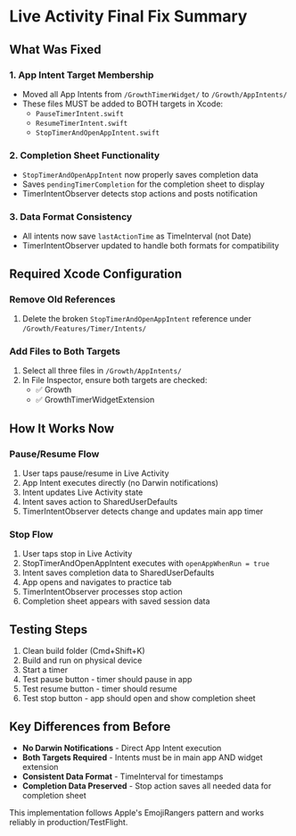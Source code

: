 # Live Activity Final Fix Summary

## What Was Fixed

### 1. App Intent Target Membership
- Moved all App Intents from `/GrowthTimerWidget/` to `/Growth/AppIntents/`
- These files MUST be added to BOTH targets in Xcode:
  - `PauseTimerIntent.swift`
  - `ResumeTimerIntent.swift`  
  - `StopTimerAndOpenAppIntent.swift`

### 2. Completion Sheet Functionality
- `StopTimerAndOpenAppIntent` now properly saves completion data
- Saves `pendingTimerCompletion` for the completion sheet to display
- TimerIntentObserver detects stop actions and posts notification

### 3. Data Format Consistency
- All intents now save `lastActionTime` as TimeInterval (not Date)
- TimerIntentObserver updated to handle both formats for compatibility

## Required Xcode Configuration

### Remove Old References
1. Delete the broken `StopTimerAndOpenAppIntent` reference under `/Growth/Features/Timer/Intents/`

### Add Files to Both Targets
1. Select all three files in `/Growth/AppIntents/`
2. In File Inspector, ensure both targets are checked:
   - ✅ Growth
   - ✅ GrowthTimerWidgetExtension

## How It Works Now

### Pause/Resume Flow
1. User taps pause/resume in Live Activity
2. App Intent executes directly (no Darwin notifications)
3. Intent updates Live Activity state
4. Intent saves action to SharedUserDefaults
5. TimerIntentObserver detects change and updates main app timer

### Stop Flow  
1. User taps stop in Live Activity
2. StopTimerAndOpenAppIntent executes with `openAppWhenRun = true`
3. Intent saves completion data to SharedUserDefaults
4. App opens and navigates to practice tab
5. TimerIntentObserver processes stop action
6. Completion sheet appears with saved session data

## Testing Steps

1. Clean build folder (Cmd+Shift+K)
2. Build and run on physical device
3. Start a timer
4. Test pause button - timer should pause in app
5. Test resume button - timer should resume
6. Test stop button - app should open and show completion sheet

## Key Differences from Before

- **No Darwin Notifications** - Direct App Intent execution
- **Both Targets Required** - Intents must be in main app AND widget extension
- **Consistent Data Format** - TimeInterval for timestamps
- **Completion Data Preserved** - Stop action saves all needed data for completion sheet

This implementation follows Apple's EmojiRangers pattern and works reliably in production/TestFlight.